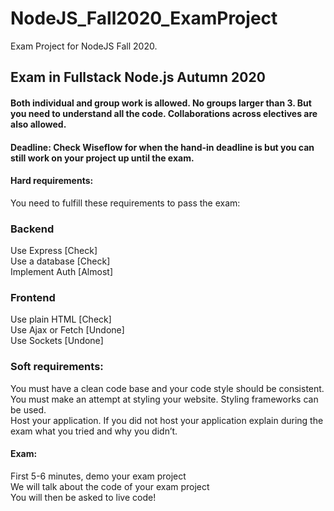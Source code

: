 # NodeJS_Fall2020_ExamProject
Exam Project for NodeJS Fall 2020. 

## Exam in Fullstack Node.js Autumn 2020

#### Both individual and group work is allowed. No groups larger than 3. But you need to understand all the code. Collaborations across electives are also allowed.

#### Deadline: Check Wiseflow for when the hand-in deadline is but you can still work on your project up until the exam.

#### Hard requirements:  
You need to fulfill these requirements to pass the exam:<br>
### Backend <br>
Use Express         [Check] <br>
Use a database      [Check] <br>
Implement Auth      [Almost]<br>

### Frontend
Use plain HTML      [Check]<br>
Use Ajax or Fetch   [Undone]<br>
Use Sockets         [Undone]<br>

### Soft requirements:  
You must have a clean code base and your code style should be consistent. <br>
You must make an attempt at styling your website. Styling frameworks can be used. <br>
Host your application. If you did not host your application explain during the exam what you tried and why you didn’t. <br>

#### Exam:
First 5-6 minutes, demo your exam project<br>
We will talk about the code of your exam project<br>
You will then be asked to live code!<br>

